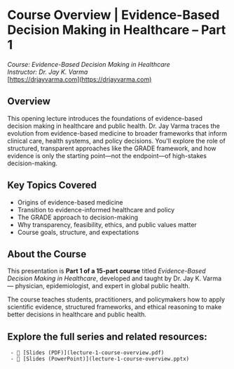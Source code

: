 # Course Overview | Evidence-Based Decision Making in Healthcare – Part 1
*Course: Evidence-Based Decision Making in Healthcare*  
*Instructor: Dr. Jay K. Varma*  
[https://drjayvarma.com](https://drjayvarma.com)

## Overview
This opening lecture introduces the foundations of evidence-based decision making in healthcare and public health. Dr. Jay Varma traces the evolution from evidence-based medicine to broader frameworks that inform clinical care, health systems, and policy decisions. You'll explore the role of structured, transparent approaches like the GRADE framework, and how evidence is only the starting point—not the endpoint—of high-stakes decision-making.

## Key Topics Covered
- Origins of evidence-based medicine  
- Transition to evidence-informed healthcare and policy  
- The GRADE approach to decision-making  
- Why transparency, feasibility, ethics, and public values matter  
- Course goals, structure, and expectations  

## About the Course
This presentation is **Part 1 of a 15-part course** titled *Evidence-Based Decision Making in Healthcare*, developed and taught by Dr. Jay K. Varma — physician, epidemiologist, and expert in global public health.

The course teaches students, practitioners, and policymakers how to apply scientific evidence, structured frameworks, and ethical reasoning to make better decisions in healthcare and public health.

## Explore the full series and related resources:
     - 📑 [Slides (PDF)](lecture-1-course-overview.pdf)
     - 📂 [Slides (PowerPoint)](lecture-1-course-overview.pptx)
